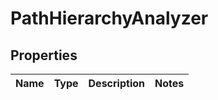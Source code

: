 
# PathHierarchyAnalyzer

## Properties
Name | Type | Description | Notes
------------ | ------------- | ------------- | -------------



